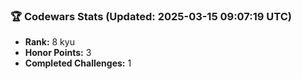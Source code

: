 ### 🏆 Codewars Stats (Updated: 2025-03-15 09:07:19 UTC)

- **Rank:** 8 kyu
- **Honor Points:** 3
- **Completed Challenges:** 1
